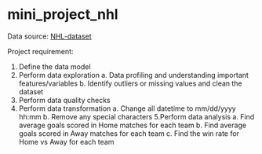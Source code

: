 # mini_project_nhl
Data source: [NHL-dataset](https://www.kaggle.com/martinellis/nhl-game-data)

Project requirement:
 1. Define the data model
 2. Perform data exploration
    a. Data profiling and understanding important features/variables
    b. Identify outliers or missing values and clean the dataset
 3. Perform data quality checks
 4. Perform data transformation
   a. Change all datetime to mm/dd/yyyy hh:mm
   b. Remove any special characters
 5.Perform data analysis
   a. Find average goals scored in Home matches for each team
   b. Find average goals scored in Away matches for each team
   c. Find the win rate for Home vs Away for each team

